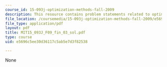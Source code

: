 ```yaml
---
course_id: 15-093j-optimization-methods-fall-2009
description: This resource contains problem statements related to optimization methods.
file_location: /coursemedia/15-093j-optimization-methods-fall-2009/e5696c5ee30d36117c5ab5e7d3f82538_MIT15_093J_F09_fin_03_sol.pdf
file_type: application/pdf
layout: pdf
title: MIT15_093J_F09_fin_03_sol.pdf
type: course
uid: e5696c5ee30d36117c5ab5e7d3f82538

---
```

None